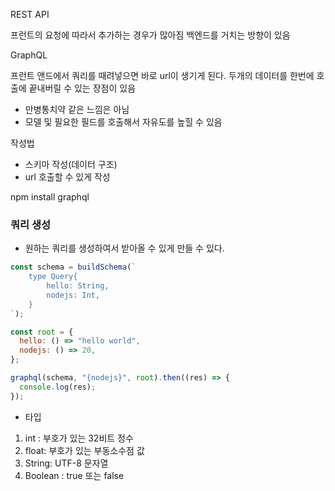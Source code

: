 REST API

프런트의 요청에 따라서 추가하는 경우가 많아짐
백엔드를 거치는 방향이 있음

GraphQL

프런트 앤드에서 쿼리를 때려넣으면 바로 url이 생기게 된다.
두개의 데이터를 한번에 호출에 끝내버릴 수 있는 장점이 있음

- 만병통치약 같은 느낌은 아님
- 모델 및 필요한 필드를 호출해서 자유도를 높힐 수 있음

작성법

- 스키마 작성(데이터 구조)
- url 호출할 수 있게 작성

npm install graphql

### 쿼리 생성

- 원하는 쿼리를 생성하여서 받아올 수 있게 만들 수 있다.

```javascript
const schema = buildSchema(`
    type Query{
        hello: String,
        nodejs: Int,
    }
`);

const root = {
  hello: () => "hello world",
  nodejs: () => 20,
};

graphql(schema, "{nodejs}", root).then((res) => {
  console.log(res);
});
```

- 타입

1. int : 부호가 있는 32비트 정수
1. float: 부호가 있는 부동소수점 값
1. String: UTF-8 문자열
1. Boolean : true 또는 false
